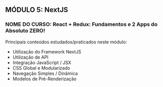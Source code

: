 ## MÓDULO 5: NextJS

### NOME DO CURSO: React + Redux: Fundamentos e 2 Apps do Absoluto ZERO!

Principais conteúdos estudados/praticados neste módulo:

- Utilização do Framework NextJS
- Utilização de API
- Integração JavaScript / JSX
- CSS Global e Modularizado
- Navegação Simples / Dinâmica
- Modelos de Pré-Renderização
